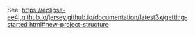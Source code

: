 See: https://eclipse-ee4j.github.io/jersey.github.io/documentation/latest3x/getting-started.html#new-project-structure

